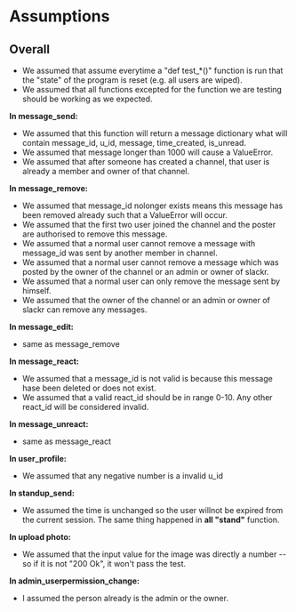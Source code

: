 Assumptions
======

## Overall
* We assumed that assume everytime a "def test_*()" function is run that the "state" of the program is reset (e.g. all users are wiped).
* We assumed that all functions excepted for the function we are testing should be working as we expected.

**In message_send:**
* We assumed that this function will return a message dictionary what will contain message_id, u_id, message, time_created, is_unread.
* We assumed that message longer than 1000 will cause a ValueError.
* We assumed that after someone has created a channel, that user is already a member and owner of that channel.

**In message_remove:**
* We assumed that message_id nolonger exists means this message has been removed already such that a ValueError will occur.
* We assumed that the first two user joined the channel and the poster are authorised to remove this message.
* We assumed that a normal user cannot remove a message with message_id was sent by another member in channel.
* We assumed that a normal user cannot remove a message which was posted by the owner of the channel or an admin or owner of slackr.
* We assumed that a normal user can only remove the message sent by himself.
* We assumed that the owner of the channel or an admin or owner of slackr can remove any messages.

**In message_edit:**
* same as message_remove

**In message_react:**
* We assumed that a message_id is not valid is because this message hase been deleted or does not exist.
* We assumed that a valid react_id should be in range 0-10. Any other react_id will be considered invalid.

**In message_unreact:**
* same as message_react

**In user_profile:**
* We assumed that any negative number is a invalid u_id

**In standup_send:**
* We assumed the time is unchanged so the user willnot be expired from the current session. The same thing happened in **all "stand"** function.

**In upload photo:**
* We assumed that the input value for the image was directly a number -- so if it is not "200 Ok", it won't pass the test.

**In admin_userpermission_change:**
* I assumed the person already is the admin or the owner.
